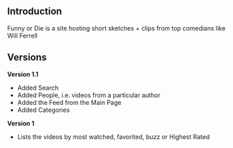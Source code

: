 ## Introduction ##

Funny or Die is a site hosting short sketches + clips from top comedians like Will Ferrell


## Versions ##

**Version 1.1**

  * Added Search
  * Added People, i.e. videos from a particular author
  * Added the Feed from the Main Page
  * Added Categories

**Version 1**

  * Lists the videos by most watched, favorited, buzz or Highest Rated